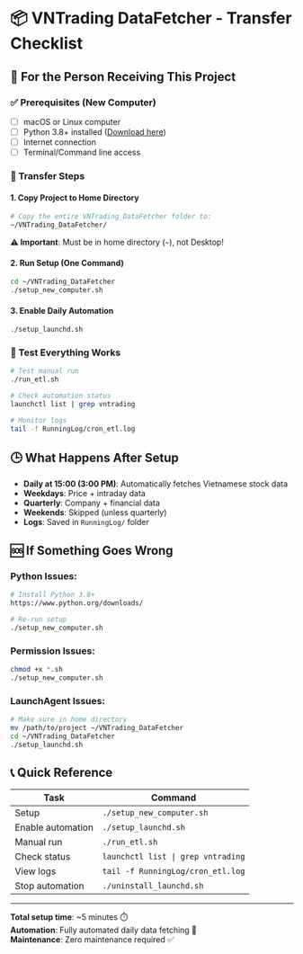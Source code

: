 # 📦 VNTrading DataFetcher - Transfer Checklist

## 🎯 For the Person Receiving This Project

### ✅ Prerequisites (New Computer)
- [ ] macOS or Linux computer
- [ ] Python 3.8+ installed ([Download here](https://www.python.org/downloads/))
- [ ] Internet connection
- [ ] Terminal/Command line access

### 📂 Transfer Steps

#### 1. Copy Project to Home Directory
```bash
# Copy the entire VNTrading_DataFetcher folder to:
~/VNTrading_DataFetcher/
```

**⚠️ Important**: Must be in home directory (`~`), not Desktop!

#### 2. Run Setup (One Command)
```bash
cd ~/VNTrading_DataFetcher
./setup_new_computer.sh
```

#### 3. Enable Daily Automation
```bash
./setup_launchd.sh
```

### 🧪 Test Everything Works
```bash
# Test manual run
./run_etl.sh

# Check automation status
launchctl list | grep vntrading

# Monitor logs
tail -f RunningLog/cron_etl.log
```

## 🕒 What Happens After Setup

- **Daily at 15:00 (3:00 PM)**: Automatically fetches Vietnamese stock data
- **Weekdays**: Price + intraday data  
- **Quarterly**: Company + financial data
- **Weekends**: Skipped (unless quarterly)
- **Logs**: Saved in `RunningLog/` folder

## 🆘 If Something Goes Wrong

### Python Issues:
```bash
# Install Python 3.8+
https://www.python.org/downloads/

# Re-run setup
./setup_new_computer.sh
```

### Permission Issues:
```bash
chmod +x *.sh
./setup_new_computer.sh
```

### LaunchAgent Issues:
```bash
# Make sure in home directory
mv /path/to/project ~/VNTrading_DataFetcher
cd ~/VNTrading_DataFetcher
./setup_launchd.sh
```

## 📞 Quick Reference

| Task | Command |
|------|---------|
| Setup | `./setup_new_computer.sh` |
| Enable automation | `./setup_launchd.sh` |
| Manual run | `./run_etl.sh` |
| Check status | `launchctl list \| grep vntrading` |
| View logs | `tail -f RunningLog/cron_etl.log` |
| Stop automation | `./uninstall_launchd.sh` |

---

**Total setup time**: ~5 minutes ⏱️  
**Automation**: Fully automated daily data fetching 🤖  
**Maintenance**: Zero maintenance required ✅
